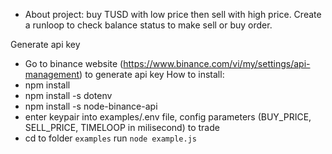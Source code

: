 
- About project: buy TUSD with low price then sell with high price. Create a runloop to check balance status to make sell or buy order.

Generate api key
- Go to binance website (https://www.binance.com/vi/my/settings/api-management) to generate api key
How to install:
- npm install
- npm install -s dotenv 
- npm install -s node-binance-api
- enter keypair into examples/.env file, config parameters (BUY_PRICE, SELL_PRICE, TIMELOOP in milisecond) to trade
- cd to folder `examples` run `node example.js`